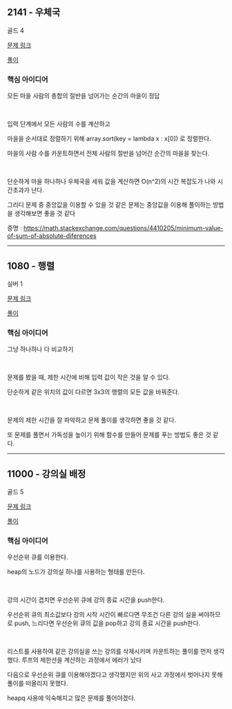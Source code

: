 ## 2141 - 우체국

골드 4

[문제 링크](https://www.acmicpc.net/problem/2141)

[풀이](https://github.com/ooosj/Coding-test-study/blob/main/week-1/osj/%5Bboj%5D%202141.py)

### 핵심 아이디어
모든 마을 사람의 총합의 절반을 넘어가는 순간의 마을이 정답

</br>

입력 단계에서 모든 사람의 수를 계산하고 

마을을 순서대로 정렬하기 위해 array.sort(key = lambda x : x[0]) 로 정렬한다.

마을의 사람 수를 카운트하면서 전체 사람의 절반을 넘어간 순간의 마을을 찾는다.

</br>

단순하게 마을 하나하나 우체국을 세워 값을 계산하면 O(n^2)의 시간 복잡도가 나와 시간초과가 난다.

그리디 문제 중 중앙값을 이용할 수 있을 것 같은 문제는 중앙값을 이용해 풀이하는 방법을 생각해보면 좋을 것 같다

증명 :
https://math.stackexchange.com/questions/4410205/minimum-value-of-sum-of-absolute-diferences

---

## 1080 - 행렬
실버 1

[문제 링크](https://www.acmicpc.net/problem/1080)

[풀이](https://github.com/ooosj/Coding-test-study/blob/main/week-1/osj/%5Bboj%5D%201080.py)

### 핵심 아이디어

그냥 하나하나 다 비교하기

</br>

문제를 봤을 때, 제한 시간에 비해 입력 값이 작은 것을 알 수 있다.

단순하게 같은 위치의 값이 다르면 3x3의 행렬의 모든 값을 바꿔준다.

</br>

문제의 제한 시간을 잘 파악하고 문제 풀이를 생각하면 좋을 것 같다.

또 문제를 풀면서 가독성을 높이기 위해 함수를 만들어 문제를 푸는 방법도 좋은 것 같다.

---

## 11000 - 강의실 배정

골드 5

[문제 링크](https://www.acmicpc.net/problem/11000)

[풀이](https://github.com/ooosj/Coding-test-study/blob/main/week-1/osj/%5Bboj%5D%2011000.py)

### 핵심 아이디어

우선순위 큐를 이용한다.

heap의 노드가 강의실 하나를 사용하는 형태를 만든다.

</br>

강의 시간이 겹치면 우선순위 큐에 강의 종료 시간을 push한다. 

우선순위 큐의 최소값보다 강의 시작 시간이 빠르다면 무조건 다른 강의 실을 써야하므로 push, 느리다면 우선순위 큐의 값을 pop하고 강의 종료 시간을 push한다.

</br>

리스트를 사용하여 같은 강의실을 쓰는 강의를 삭제시키며 카운트하는 풀이를 먼저 생각했다. 루프의 제한선을 계산하는 과정에서 에러가 났다

다음으로 우선순위 큐를 이용해야겠다고 생각했지만 위의 사고 과정에서 벗어나지 못해 풀이를 떠올리지 못했다.

heapq 사용에 익숙해지고 많은 문제를 풀어야겠다.

